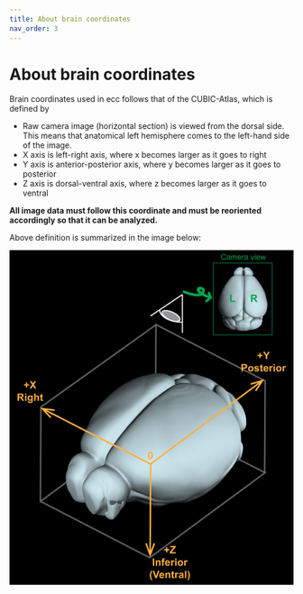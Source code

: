 ```yaml
---
title: About brain coordinates
nav_order: 3
---
```


# About brain coordinates

Brain coordinates used in ecc follows that of the CUBIC-Atlas, which is defined by
  * Raw camera image (horizontal section) is viewed from the dorsal side. This means that anatomical left hemisphere comes to the left-hand side of the image.
  * X axis is left-right axis, where x becomes larger as it goes to right
  * Y axis is anterior-posterior axis, where y becomes larger as it goes to posterior
  * Z axis is dorsal-ventral axis, where z becomes larger as it goes to ventral

**All image data must follow this coordinate and must be reoriented accordingly so that it can be analyzed.**

Above definition is summarized in the image below:

<img src="imgs/brain_coordinates.png" alt="Brain Coordinates">